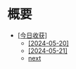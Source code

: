 # 概要

* [[今日收获]]([今日收获]/)
    * [[2024-05-20]]([今日收获]/[2024-05-20].md)
    * [[2024-05-21]]([今日收获]/[2024-05-21].md)
    * [next]([今日收获]/next.md)
